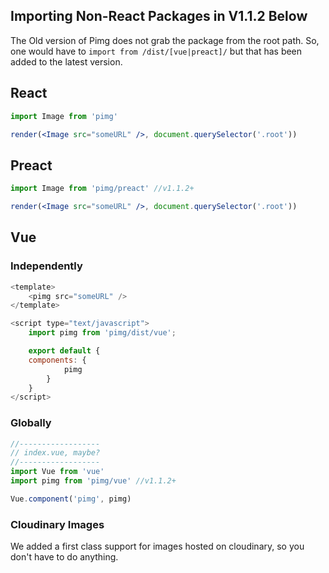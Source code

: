 ## Importing Non-React Packages in V1.1.2 Below

The Old version of Pimg does not grab the package from the root path. So, one would have to `import from /dist/[vue|preact]/` but that has been added to the latest version.

## React

```jsx
import Image from 'pimg'

render(<Image src="someURL" />, document.querySelector('.root'))
```

## Preact

```jsx
import Image from 'pimg/preact' //v1.1.2+

render(<Image src="someURL" />, document.querySelector('.root'))
```

## Vue

### Independently

```js
<template>
    <pimg src="someURL" />
</template>

<script type="text/javascript">
    import pimg from 'pimg/dist/vue';

    export default {
    components: {
            pimg
        }
    }
</script>
```

### Globally

```js
//------------------
// index.vue, maybe?
//------------------
import Vue from 'vue'
import pimg from 'pimg/vue' //v1.1.2+

Vue.component('pimg', pimg)
```

### Cloudinary Images

We added a first class support for images hosted on cloudinary, so you don't have to do anything.
